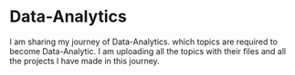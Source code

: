 # Data-Analytics
I am sharing my journey of Data-Analytics. which topics are required to become Data-Analytic. I am uploading all the topics with their files and all the projects I have made in this journey.
